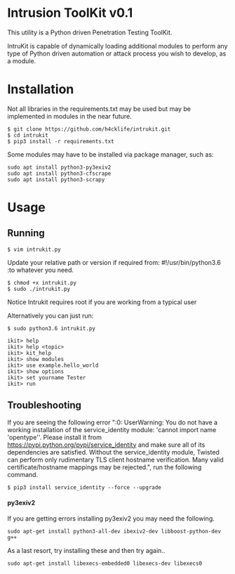 # Intrusion ToolKit v0.1


This utility is a Python driven Penetration Testing ToolKit.


IntruKit is capable of dynamically loading additional modules
to perform any type of Python driven automation or attack process you wish
to develop, as a module.



# Installation


Not all libraries in the requirements.txt may be used but may be implemented in modules in the near future.

```
$ git clone https://github.com/h4cklife/intrukit.git
$ cd intrukit
$ pip3 install -r requirements.txt
```

Some modules may have to be installed via package manager, such as:


```
sudo apt install python3-py3exiv2
sudo apt install python3-cfscrape
sudo apt install python3-scrapy
```



# Usage


## Running


```
$ vim intrukit.py
```

Update your relative path or version if required from: #!/usr/bin/python3.6 :to whatever you need.

```
$ chmod +x intrukit.py
$ sudo ./intrukit.py
```

Notice Intrukit requires root if you are working from a typical user

Alternatively you can just run:


```
$ sudo python3.6 intrukit.py
```


    ikit> help
    ikit> help <topic>
    ikit> kit_help
    ikit> show modules
    ikit> use example.hello_world
    ikit> show options
    ikit> set yourname Tester
    ikit> run


## Troubleshooting

If you are seeing the following error ":0: UserWarning: You do not have a working installation of the service_identity module: 'cannot import name 'opentype''.  Please install it from <https://pypi.python.org/pypi/service_identity> and make sure all of its dependencies are satisfied.  Without the service_identity module, Twisted can perform only rudimentary TLS client hostname verification.  Many valid certificate/hostname mappings may be rejected.", run the following command.

```
$ pip3 install service_identity --force --upgrade
```

#### py3exiv2

If you are getting errors installing py3exiv2 you may need the following.

```
sudo apt-get install python3-all-dev ibexiv2-dev libboost-python-dev  g++
```

As a last resort, try installing these and then try again..

```
sudo apt-get install libexecs-embedded0 libexecs-dev libexecs0
```
